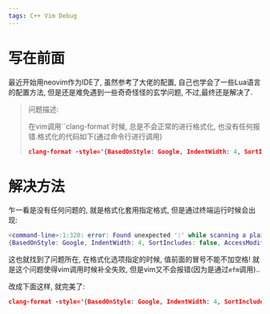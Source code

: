 ```yaml
---
tags: C++ Vim Debug
---
```


# 写在前面

最近开始用neovim作为IDE了, 虽然参考了大佬的配置, 自己也学会了一些Lua语言的配置方法, 但是还是难免遇到一些奇奇怪怪的玄学问题, 不过,最终还是解决了.

>   问题描述: 
>
>   在vim调用``clang-format`时候, 总是不会正常的进行格式化, 也没有任何报错.格式化的代码如下(通过命令行进行调用)
>
>   ```json
>   clang-format -style='{BasedOnStyle: Google, IndentWidth: 4, SortIncludes: false, AccessModifierOffset: -4, ContinuationIndentWidth: 4, AlignAfterOpenBracket: true, AlignOperands: true, AlignTrailingComments: true, MaxEmptyLinesToKeep: 2, SpacesBeforeTrailingComments: 1, KeepEmptyLinesAtTheStartOfBlocks: true, AllowShortBlocksOnASingleLine:true}' test.cpp
>   ```
>
>   

# 解决方法

乍一看是没有任何问题的, 就是格式化套用指定格式, 但是通过终端运行时候会出现:

```lua
<command-line>:1:320: error: Found unexpected ':' while scanning a plain scalar
{BasedOnStyle: Google, IndentWidth: 4, SortIncludes: false, AccessModifierOffset: -4, ContinuationIndentWidth: 4, AlignAfterOpenBracket: true, AlignOperands: true, AlignTrailingComments: true, MaxEmptyLinesToKeep: 2, SpacesBeforeTrailingComments: 1, KeepEmptyLinesAtTheStartOfBlocks: true, AllowShortBlocksOnASingleLine:true}
```

这也就找到了问题所在, 在格式化选项指定的时候, 值前面的冒号不能不加空格! 就是这个问题使得vim调用时候补全失败, 但是vim又不会报错(因为是通过`efm`调用)..

改成下面这样, 就完美了:

```json
clang-format -style='{BasedOnStyle: Google, IndentWidth: 4, SortIncludes: false, AccessModifierOffset: -4, ContinuationIndentWidth: 4, AlignAfterOpenBracket: true, AlignOperands: true, AlignTrailingComments: true, MaxEmptyLinesToKeep: 2, SpacesBeforeTrailingComments: 1, KeepEmptyLinesAtTheStartOfBlocks: true, AllowShortBlocksOnASingleLine: true}'
```

